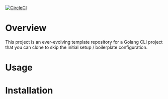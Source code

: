 [![CircleCI](https://circleci.com/gh/zackproser/golang-cli-template.svg?style=svg)](https://circleci.com/gh/zackproser/golang-cli-template)

# Overview 
This project is an ever-evolving template repository for a Golang CLI project that you can clone to skip the initial setup / boilerplate configuration. 
# Usage 

# Installation
